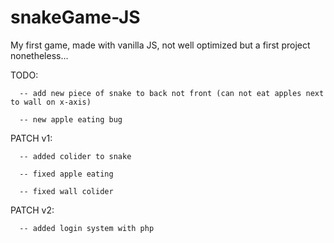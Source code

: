 # snakeGame-JS
My first game, made with vanilla JS, not well optimized but a first project nonetheless...

TODO:

      -- add new piece of snake to back not front (can not eat apples next to wall on x-axis)

      -- new apple eating bug

PATCH v1:

      -- added colider to snake

      -- fixed apple eating

      -- fixed wall colider

PATCH v2:

      -- added login system with php
